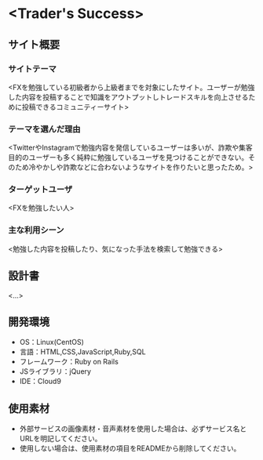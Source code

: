 # <Trader's Success>

## サイト概要
### サイトテーマ
<FXを勉強している初級者から上級者までを対象にしたサイト。ユーザーが勉強した内容を投稿することで知識をアウトプットしトレードスキルを向上させるために投稿できるコミュニティーサイト>

### テーマを選んだ理由
<TwitterやInstagramで勉強内容を発信しているユーザーは多いが、詐欺や集客目的のユーザーも多く純粋に勉強しているユーザを見つけることができない。そのため冷やかしや詐欺などに合わないようなサイトを作りたいと思ったため。>

### ターゲットユーザ
<FXを勉強したい人>

### 主な利用シーン
<勉強した内容を投稿したり、気になった手法を検索して勉強できる>

## 設計書
<...>

## 開発環境
- OS：Linux(CentOS)
- 言語：HTML,CSS,JavaScript,Ruby,SQL
- フレームワーク：Ruby on Rails
- JSライブラリ：jQuery
- IDE：Cloud9

## 使用素材
- 外部サービスの画像素材・音声素材を使用した場合は、必ずサービス名とURLを明記してください。
- 使用しない場合は、使用素材の項目をREADMEから削除してください。